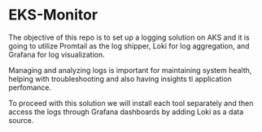 # EKS-Monitor
The objective of this repo is to set up a logging solution on AKS and it is going to utilize Promtail as the log shipper, Loki for log aggregation, and Grafana for log visualization.


Managing and analyzing logs is important for maintaining system health, helping with troubleshooting and also having insights ti application perfomance.

To proceed with this solution we will install each tool separately and then access the logs through Grafana dashboards by adding Loki as a data source.
